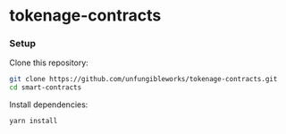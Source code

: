 # tokenage-contracts

### Setup
Clone this repository:

```bash
git clone https://github.com/unfungibleworks/tokenage-contracts.git
cd smart-contracts
```

Install dependencies:

```bash
yarn install
```
